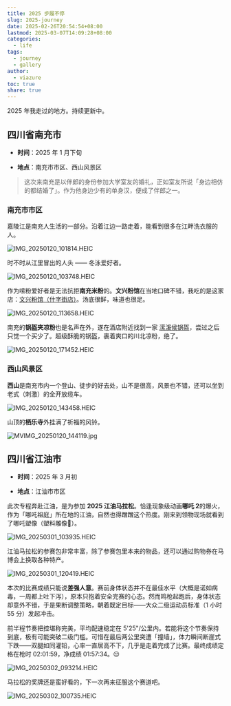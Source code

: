 ```yaml
---
title: 2025 步履不停
slug: 2025-journey
date: 2025-02-26T20:54:54+08:00
lastmod: 2025-03-07T14:09:28+08:00
categories:
  - life
tags:
  - journey
  - gallery
author:
  - viazure
toc: true
share: true
---
```


2025 年我走过的地方。持续更新中。

## 四川省南充市

- **时间**：2025 年 1 月下旬

- **地点**：南充市市区、西山风景区

> 这次来南充是以伴郎的身份参加大学室友的婚礼，正如室友所说「身边相仿的都结婚了」。作为他身边少有的单身汉，便成了伴郎之一。

### 南充市市区

嘉陵江是南充人生活的一部分。沿着江边一路走着，能看到很多在江畔洗衣服的人。

![IMG_20250120_101814.HEIC](https://webpimg.viazure.cc/IMG_20250120_101814.HEIC)

时不时从江里冒出的人头 —— 冬泳爱好者。

![IMG_20250120_103748.HEIC](https://webpimg.viazure.cc/IMG_20250120_103748.HEIC)

作为嗦粉爱好者是无法抗拒**南充米粉**的。**文兴粉馆**在当地口碑不错，我吃的是这家店：[文兴粉馆（什字街店）](https://surl.amap.com/wa7nAlzHgeq)。汤底很鲜，味道也很足。

![IMG_20250120_113658.HEIC](https://webpimg.viazure.cc/IMG_20250120_113658.HEIC)

南充的**锅盔夹凉粉**也是名声在外，遂在酒店附近找到一家 [潆溪侯锅盔](https://surl.amap.com/xlujAzf1yg2n)，尝过之后只觉一个买少了。超级酥脆的锅盔，裹着爽口的川北凉粉，绝了。

![IMG_20250120_171452.HEIC](https://webpimg.viazure.cc/IMG_20250120_171452.HEIC)

### 西山风景区

**西山**是南充市内一个登山、徒步的好去处，山不是很高，风景也不错，还可以坐到老式（刺激）的全开放缆车。

![IMG_20250120_143458.HEIC](https://webpimg.viazure.cc/IMG_20250120_143458.HEIC)

山顶的**栖乐寺**外挂满了祈福的风铃。

![MVIMG_20250120_144119.jpg](https://webpimg.viazure.cc/MVIMG_20250120_144119.jpg)

## 四川省江油市

- **时间**：2025 年 3 月初

- **地点**：江油市市区

此次专程奔赴江油，是为参加 **2025 江油马拉松**。恰逢现象级动画**哪吒 2**的爆火，作为「哪吒祖庭」所在地的江油，自然也得蹭蹭这个热度。刚来到领物现场就看到了哪吒塑像（塑料雕像🤣）。

![IMG_20250301_103935.HEIC](https://webpimg.viazure.cc/IMG_20250301_103935.HEIC)

江油马拉松的参赛包非常丰富，除了参赛包里本来的物品，还可以通过购物券在马博会上换取各种特产。

![IMG_20250301_120419.HEIC](https://webpimg.viazure.cc/IMG_20250301_120419.HEIC)

本次的比赛成绩只能说**差强人意**。赛前身体状态并不在最佳水平（大概是诺如病毒，一周都上吐下泻），原本只抱着安全完赛的心态。然而鸣枪起跑后，身体状态却意外不错，于是果断调整策略，朝着既定目标——大众二级运动员标准（1 小时 55 分）发起冲击。

前半程节奏把控堪称完美，平均配速稳定在 5'25"/公里内。若能将这个节奏保持到底，极有可能突破二级门槛。可惜在最后两公里突遭「撞墙」，体力瞬间断崖式下跌——双腿如同灌铅，心率一直居高不下，几乎是走着完成了比赛。最终成绩定格在枪时 02:01:59，净成绩 01:57:34。😔

![IMG_20250302_093214.HEIC](https://webpimg.viazure.cc/IMG_20250302_093214.HEIC)

马拉松的奖牌还是蛮好看的，下一次再来征服这个赛道吧。

![IMG_20250302_100735.HEIC](https://webpimg.viazure.cc/IMG_20250302_100735.HEIC)
